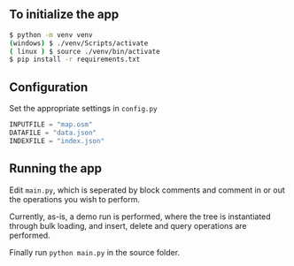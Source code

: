 ## To initialize the app
```bash
$ python -m venv venv
(windows) $ ./venv/Scripts/activate
( linux ) $ source ./venv/bin/activate
$ pip install -r requirements.txt
```

## Configuration

Set the appropriate settings in `config.py`

```python
INPUTFILE = "map.osm"
DATAFILE = "data.json"
INDEXFILE = "index.json"
```

## Running the app
Edit `main.py`, which is seperated by block comments and comment in or out the operations you wish to perform.

Currently, as-is, a demo run is performed, where the tree is instantiated through bulk loading, and insert, delete and query operations are performed.

Finally run `python main.py` in the source folder.